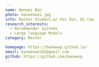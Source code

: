 ```yaml
---
name: Wenwei Ban
photo: banwenwei.jpg
info: Master Student,w/ Fei Sun, Qi Cao
research_interests:
  - Recommender Systems
  - Large language Models
category: Master

homepage: https://banwwup.github.io/
email: banwenwei02@gmail.com
github: https://github.com/banwwup
---
```

